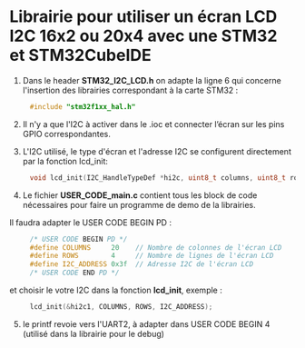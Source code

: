 # Librairie pour utiliser un écran LCD I2C 16x2 ou 20x4 avec une STM32 et STM32CubeIDE


1. Dans le header **STM32_I2C_LCD.h** on adapte la ligne 6 qui concerne l'insertion des librairies correspondant à la carte STM32 :

```c
     #include "stm32f1xx_hal.h"
```
2. Il n'y a que l'I2C à activer dans le .ioc et connecter l’écran sur les pins GPIO correspondantes.

3. L'I2C utilisé, le type d'écran et l'adresse I2C se configurent directement par la fonction lcd_init:    
  
```c
     void lcd_init(I2C_HandleTypeDef *hi2c, uint8_t columns, uint8_t rows, uint8_t i2c_address);
```

4. Le fichier **USER_CODE_main.c** contient tous les block de code nécessaires pour faire un programme de demo de la librairies. 

Il faudra adapter le USER CODE BEGIN PD : 

```c
     /* USER CODE BEGIN PD */
     #define COLUMNS     20    // Nombre de colonnes de l'écran LCD
     #define ROWS        4     // Nombre de lignes de l'écran LCD
     #define I2C_ADDRESS 0x3f  // Adresse I2C de l'écran LCD
     /* USER CODE END PD */
```
et choisir le votre I2C dans la fonction **lcd_init**, exemple :

```c
     lcd_init(&hi2c1, COLUMNS, ROWS, I2C_ADDRESS);
 ```
5. le printf revoie vers l'UART2, à adapter dans USER CODE BEGIN 4 (utilisé dans la librairie pour le debug)
